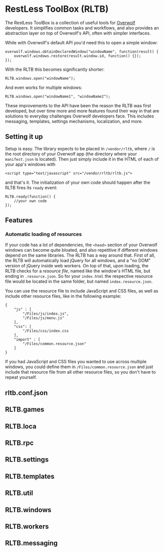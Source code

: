 # RestLess ToolBox (RLTB)

The RestLess ToolBox is a collection of useful tools for [Overwolf](https://www.overwolf.com) developers.
It simplifies common tasks and workflows, and also provides an abstraction layer on top
of Overwolf's API, often with simpler interfaces.

While with Overwolf's default API you'd need this to open a simple window:

    overwolf.windows.obtainDeclaredWindow("windowName", function(result) {
        overwolf.windows.restore(result.window.id, function() {});
    });

With the RLTB this becomes significantly shorter:

    RLTB.windows.open("windowName");
    
And even works for multiple windows:

    RLTB.windows.open("windowName1", "windowName2");
    
These improvements to the API have been the reason the RLTB was first developed, but over
time more and more features found their way in that are solutions to everyday challenges
Overwolf developers face. This includes messaging, templates, settings mechanisms,
localization, and more.

## Setting it up

Setup is easy. The library expects to be placed in `/vendor/rltb`, where `/` is the root
directory of your Overwolf app (the directory where your `manifest.json` is located). Then
just simply include it in the HTML of each of your app's windows with

    <script type="text/javascript" src="/vendor/rltb/rltb.js">
    
and that's it. The initialization of your own code should happen after the RLTB fires
its `ready` event:

    RLTB.ready(function() {
        //your own code
    });
    
## Features

### Automatic loading of resources

If your code has a lot of dependencies, the `<head>` section of your Overwolf windows
can become quite bloated, and also repetitive if different windows depend on the same
libraries. The RLTB has a way around that. First of all, the RLTB will automatically load
jQuery for all windows, and a "no DOM" version of jQuery inside web workers. On top of that,
upon loading, the RLTB checks for a _resource file_, named like the window's HTML file,
but ending in `.resource.json`. So for your `index.html` the respective resource file
would be located in the same folder, but named `index.resource.json`.

You can use the resource file to include JavaScript and CSS files, as well as include
other resource files, like in the following example:

    {
        "js" : [
            "/Files/js/index.js",
            "/Files/js/menu.js"
        ],
        "css": [
            "/Files/css/index.css
        ],
        "import" : [
            "/Files/common.resource.json"
        ]
    }
    
If you had JavaScript and CSS files you wanted to use across multiple windows, you could
define them in `/Files/common.resource.json` and just include that resource file from
all other resource files, so you don't have to repeat yourself.

## rltb.conf.json

## RLTB.games

## RLTB.loca

## RLTB.rpc

## RLTB.settings

## RLTB.templates

## RLTB.util

## RLTB.windows

## RLTB.workers

## RLTB.messaging